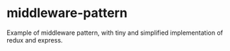 # middleware-pattern
Example of middleware pattern, with tiny and simplified implementation of redux and express.
